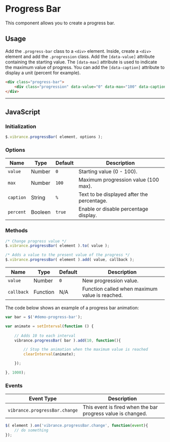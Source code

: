 # Progress Bar

This component allows you to create a progress bar.

## Usage

Add the ```.progress-bar``` class to a ```<div>``` element. Inside, create a ```<div>``` element and add the ```.progression``` class. Add the ```[data-value]``` attribute containing the starting value. The ```[data-max]``` attribute is used to indicate the maximum value of progress. You can add the ```[data-caption]``` attribute to display a unit (percent for example).

<div class="docs-demo">
    <div id="demo-progress-bar" class="progress-bar">
        <div class="progression" data-value="0" data-max="80" data-caption="%"></div>
    </div>
</div>

```html
<div class="progress-bar">
    <div class="progression" data-value="0" data-max="100" data-caption="%"></div>
</div>
```

-----------

## JavaScript

### Initialization

```javascript
$.vibrance.progressBar( element, options );
```

### Options

| Name | Type | Default | Description |
| ------ | ------- | ------- | ------- |
| ```value``` | Number | ```0``` | Starting value (0 - 100). |
| ```max``` | Number | ```100``` | Maximum progression value (100 max). |
| ```caption``` | String | ```%``` | Text to be displayed after the percentage. |
| ```percent``` | Booleen | ```true``` | Enable or disable percentage display. |


### Methods

```javascript
/* Change progress value */
$.vibrance.progressBar( element ).to( value );

/* Adds a value to the present value of the progress */
$.vibrance.progressBar( element ).add( value, callback );
```

| Name | Type | Default | Description |
| ------ | ------- | ------- | ------- |
| ```value``` | Number | ```0``` | New progression value. |
| ```callback``` | Function | N/A | Function called when maximum value is reached. |

The code below shows an example of a progress bar animation:

```javascript
var bar = $('#demo-progress-bar');

var animate = setInterval(function () {
    
    // Adds 10 to each interval
    vibrance.progressBar( bar ).add(10, function(){

        // Stop the animation when the maximum value is reached
        clearInterval(animate);

    });

}, 1000);
```

### Events

| Event Type | Description |
| ------ | ------- |
| ```vibrance.progressBar.change```  | This event is fired when the bar progress value is changed. |

```javascript
$( element ).on('vibrance.progressBar.change', function(event){
    // do something
});
```
